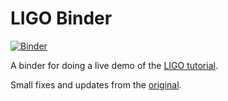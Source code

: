 # LIGO Binder

[![Binder](http://mybinder.org/badge.svg)](https://beta.mybinder.org/v2/gh/minrk/ligo-binder/master?filepath=index.ipynb)

A binder for doing a live demo of the [LIGO tutorial](https://losc.ligo.org/events/GW170104/). 

Small fixes and updates from the [original](https://github.com/losc-tutorial/LOSC_Event_tutorial).
